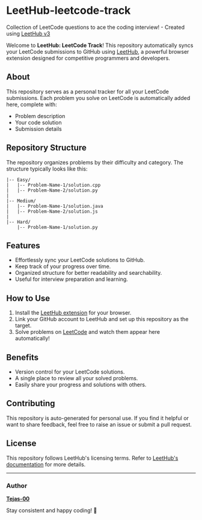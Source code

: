 # LeetHub-leetcode-track
Collection of LeetCode questions to ace the coding interview! - Created using [LeetHub v3](https://github.com/raphaelheinz/LeetHub-3.0)

Welcome to **LeetHub: LeetCode Track**! This repository automatically syncs your LeetCode submissions to GitHub using [LeetHub](https://github.com/QasimWani/LeetHub), a powerful browser extension designed for competitive programmers and developers.

## About
This repository serves as a personal tracker for all your LeetCode submissions. Each problem you solve on LeetCode is automatically added here, complete with:

- Problem description
- Your code solution
- Submission details

## Repository Structure
The repository organizes problems by their difficulty and category. The structure typically looks like this:

```
|-- Easy/
|   |-- Problem-Name-1/solution.cpp
|   |-- Problem-Name-2/solution.py
|
|-- Medium/
|   |-- Problem-Name-1/solution.java
|   |-- Problem-Name-2/solution.js
|
|-- Hard/
    |-- Problem-Name-1/solution.py
```

## Features
- Effortlessly sync your LeetCode solutions to GitHub.
- Keep track of your progress over time.
- Organized structure for better readability and searchability.
- Useful for interview preparation and learning.

## How to Use
1. Install the [LeetHub extension](https://github.com/QasimWani/LeetHub) for your browser.
2. Link your GitHub account to LeetHub and set up this repository as the target.
3. Solve problems on [LeetCode](https://leetcode.com) and watch them appear here automatically!

## Benefits
- Version control for your LeetCode solutions.
- A single place to review all your solved problems.
- Easily share your progress and solutions with others.

## Contributing
This repository is auto-generated for personal use. If you find it helpful or want to share feedback, feel free to raise an issue or submit a pull request.

## License
This repository follows LeetHub's licensing terms. Refer to [LeetHub's documentation](https://github.com/QasimWani/LeetHub) for more details.

---

### Author
**[Tejas-00](https://github.com/Tejas-00)**

Stay consistent and happy coding! 🚀
